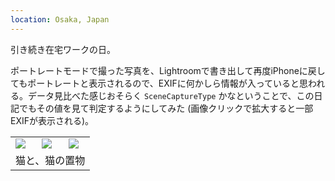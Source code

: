 ```yaml
---
location: Osaka, Japan
---
```


引き続き在宅ワークの日。

ポートレートモードで撮った写真を、Lightroomで書き出して再度iPhoneに戻してもポートレートと表示されるので、EXIFに何かしら情報が入っていると思われる。データ見比べた感じおそらく `SceneCaptureType` かなということで、この日記でもその値を見て判定するようにしてみた (画像クリックで拡大すると一部EXIFが表示される)。

<table>
  <tr>
    <td><img class="caption" src="https://photos.old.apkas.net/medium/202409/20240903-164559.webp" /></td>
    <td><img class="caption" src="https://photos.old.apkas.net/medium/202409/20240903-164634.webp" /></td>
    <td><img class="caption" src="https://photos.old.apkas.net/medium/202409/20240903-183549.webp" /></td>
  </tr>
  <tr>
    <td colspan="3">猫と、猫の置物</td>
  </tr>
</table>
